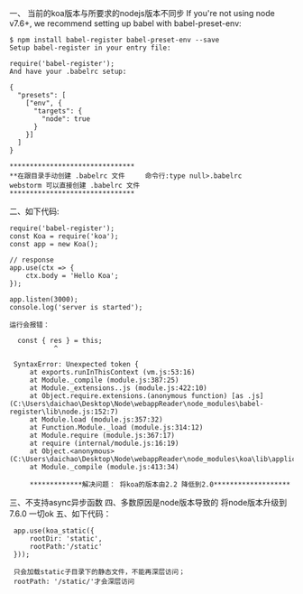 一、 当前的koa版本与所要求的nodejs版本不同步
    If you're not using node v7.6+, we recommend setting up babel with babel-preset-env:

    $ npm install babel-register babel-preset-env --save
    Setup babel-register in your entry file:

    require('babel-register');
    And have your .babelrc setup:

    {
      "presets": [
        ["env", {
          "targets": {
            "node": true
          }
        }]
      ]
    }

    *******************************
    **在跟目录手动创建 .babelrc 文件     命令行:type null>.babelrc
    webstorm 可以直接创建 .babelrc 文件
    *******************************
二、如下代码:

    require('babel-register');
    const Koa = require('koa');
    const app = new Koa();

    // response
    app.use(ctx => {
        ctx.body = 'Hello Koa';
    });

    app.listen(3000);
    console.log('server is started');

    运行会报错：

      const { res } = this;
               ^

     SyntaxError: Unexpected token {
         at exports.runInThisContext (vm.js:53:16)
         at Module._compile (module.js:387:25)
         at Module._extensions..js (module.js:422:10)
         at Object.require.extensions.(anonymous function) [as .js] (C:\Users\daichao\Desktop\Node\webappReader\node_modules\babel-register\lib\node.js:152:7)
         at Module.load (module.js:357:32)
         at Function.Module._load (module.js:314:12)
         at Module.require (module.js:367:17)
         at require (internal/module.js:16:19)
         at Object.<anonymous> (C:\Users\daichao\Desktop\Node\webappReader\node_modules\koa\lib\application.js:11:18)
         at Module._compile (module.js:413:34)

         *************解决问题： 将koa的版本由2.2 降低到2.0*******************

三、不支持async异步函数
四、多数原因是node版本导致的 将node版本升级到7.6.0   一切ok
五、如下代码：

     app.use(koa_static({
         rootDir: 'static',
         rootPath:'/static'
     }));

     只会加载static子目录下的静态文件，不能再深层访问；
     rootPath: '/static/'才会深层访问



